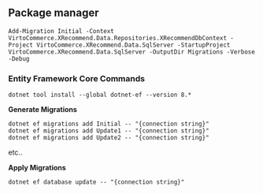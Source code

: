 ## Package manager
```
Add-Migration Initial -Context VirtoCommerce.XRecommend.Data.Repositories.XRecommendDbContext -Project VirtoCommerce.XRecommend.Data.SqlServer -StartupProject VirtoCommerce.XRecommend.Data.SqlServer -OutputDir Migrations -Verbose -Debug
```

### Entity Framework Core Commands
```
dotnet tool install --global dotnet-ef --version 8.*
```

**Generate Migrations**
```
dotnet ef migrations add Initial -- "{connection string}"
dotnet ef migrations add Update1 -- "{connection string}"
dotnet ef migrations add Update2 -- "{connection string}"
```
etc..

**Apply Migrations**
```
dotnet ef database update -- "{connection string}"
```

